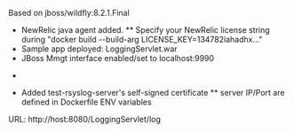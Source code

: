 Based on  jboss/wildfly:8.2.1.Final

* NewRelic java agent added. 
** Specify your NewRelic license string during "docker build --build-arg LICENSE_KEY=134782iahadhx..."
* Sample app deployed: LoggingServlet.war
* JBoss Mmgt interface enabled/set to localhost:9990
+
* Added test-rsyslog-server's self-signed certificate
** server IP/Port are defined in Dockerfile ENV variables

URL: http://host:8080/LoggingServlet/log